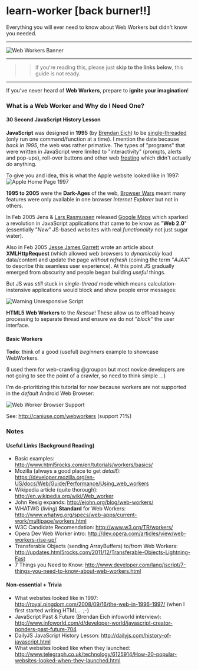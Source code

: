 learn-worker [back burner!!]
============

Everything you will ever need to know about Web Workers but didn't know you needed.

- - -

![Web Workers Banner](https://raw.github.com/nelsonic/learn-worker/master/images/web-workers-banner.png "Web Workers Banner")

- - -
>> if you're reading this, please just **skip to the links below**, 
this guide is not ready.
- - -


If you've never heard of **Web Workers**, 
prepare to **ignite your imagination**!

### What is a Web Worker and Why do I Need One?

#### 30 Second JavaScript History Lesson 

**JavaScript** was designed in **1995** (by 
[Brendan Eich](http://en.wikipedia.org/wiki/Brendan_Eich))
to be 
[single-threaded](http://en.wikipedia.org/wiki/Single_threading) 
(only run one command/function at a time).
I mention the date because *back in 1995*, the web was rather primative.
The types of "programs" that were written in JavaScript were limited to 
"interactivity" (prompts, alerts and pop-ups), roll-over buttons and other
web [frosting](http://en.wikipedia.org/wiki/Icing_(food)) which didn't 
actually *do* anything. 

To give you and idea, this is what the Apple website looked like in 1997:
![Apple Home Page 1997](http://farm4.static.flickr.com/3251/2862869896_2396cb3524_o.jpg "Apple Website in 1997")

**1995 to 2005** were the **Dark-Ages** of the web, 
[Browser Wars](http://en.wikipedia.org/wiki/Browser_wars) meant many features
were only available in one browser *Internet Explorer* but not in others. 

In Feb 2005 Jens & 
[Lars Rasmussen](http://en.wikipedia.org/wiki/Google_Maps) 
released [Google Maps](http://en.wikipedia.org/wiki/Google_Maps#2005) 
which sparked a revolution in JavaScript applications that came to be know
as "**Web 2.0**" (essentially "*New*" JS-based websites with 
real *functionality* not just sugar water).

Also in Feb 2005 [Jesse James Garrett](https://twitter.com/jjg) wrote 
an article about **XMLHttpRequest** (which allowed web browsers to 
*dynamically* load data/content and update the page *without refresh* 
(coining the term "*AJAX*" to describe this seamless user experience).
At this point JS gradually emerged from obscurity and people began 
building *useful* things.

But JS was *still* stuck in *single-thread* mode which means 
calculation-instensive applications would block and show people 
error messages:

![Warning Unresponsive Script](https://raw.github.com/nelsonic/learn-worker/master/images/warning-unresponsive-script-jquery-fail.jpg "warning unresponsive script - javascript fail")

**HTML5 Web Workers** to the *Rescue*! These allow us to offload heavy processing to separate thread and ensure we do not "*block*" the user interface.

#### Basic Workers

**Todo**: think of a good (useful) *beginners* example to showcase WebWorkers.

(I used them for web-crawling @groupon but most novice developers are not 
going to see the point of a crawler, so need to think simple ...)


I'm de-prioritizing this tutorial for now because workers are not supported in 
the *default* Android Web Browser:

![Web Worker Browser Support](https://raw.github.com/nelsonic/learn-worker/master/images/web-workers-support-72percent.png "web workers browser support")

See: http://caniuse.com/webworkers (support 71%)


### Notes

#### Useful Links (Background Reading)

- Basic examples: http://www.html5rocks.com/en/tutorials/workers/basics/
- Mozilla (always a good place to get *detail*!): https://developer.mozilla.org/en-US/docs/Web/Guide/Performance/Using_web_workers
- Wikipedia article (quite thorough): http://en.wikipedia.org/wiki/Web_worker
- John Resig expands: http://ejohn.org/blog/web-workers/
- WHATWG (*living*) **Standard** for Web Workers: http://www.whatwg.org/specs/web-apps/current-work/multipage/workers.html
- W3C Candidate Recomendation: http://www.w3.org/TR/workers/
- Opera Dev Web Worker intro: http://dev.opera.com/articles/view/web-workers-rise-up/
- Transferable Objects (sending ArrayBuffers) to/from Web Workers: http://updates.html5rocks.com/2011/12/Transferable-Objects-Lightning-Fast
- 7 Things you Need to Know: http://www.developer.com/lang/jscript/7-things-you-need-to-know-about-web-workers.html


#### Non-essential + Trivia

- What websites looked like in 1997: http://royal.pingdom.com/2008/09/16/the-web-in-1996-1997/ (when I first started writing HTML... ;-)
- JavaScript Past & Future (Brendan Eich infoworld interview): http://www.infoworld.com/d/developer-world/javascript-creator-ponders-past-future-704
- DailyJS JavaScript History Lesson: http://dailyjs.com/history-of-javascript.html
- What websites looked like when they launched: http://www.telegraph.co.uk/technology/6125914/How-20-popular-websites-looked-when-they-launched.html
